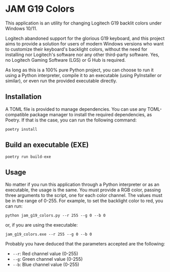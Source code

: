 # JAM G19 Colors
This application is an utility for changing Logitech G19 backlit colors under Windows 10/11.

Logitech abandoned support for the glorious G19 keyboard, and this project aims to provide a solution for users of modern Windows versions who want to customize their keyboard's backlight colors, without the need for installing nor Logitech's software nor any other third-party software. Yes, no Logitech Gaming Software (LGS) or G Hub is required.

As long as this is a 100% pure Python project, you can choose to run it using a Python interpreter, compile it to an executable (using PyInstaller or similar), or even run the provided executable directly.

## Installation
A TOML file is provided to manage dependencies. You can use any TOML-compatible package manager to install the required dependencies, as Poetry. If that is the case, you can run the following command:

```
poetry install
```

## Build an executable (EXE)

```
poetry run build-exe
```


## Usage
No matter if you run this application through a Python interpreter or as an executable, the usage is the same. You must provide a RGB color, passing three arguments to the script, one for each color channel. The values must be in the range of 0-255. For example, to set the backlight color to red, you can run:

```
python jam_g19_colors.py --r 255 --g 0 --b 0
```

or, if you are using the executable:

```
jam_g19_colors.exe --r 255 --g 0 --b 0
```

Probably you have deduced that the parameters accepted are the following:
- `--r`: Red channel value (0-255)
- `--g`: Green channel value (0-255)
- `--b`: Blue channel value (0-255)
